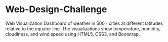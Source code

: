# Web-Design-Challenge

<p> Web Visualization Dashboard of weather in 500+ cities at different latitudes relative to the equator line. The visualizations show temperature, humidity, cloudiness, and wind  speed using HTML5, CSS3, and Bootstrap. </p>



